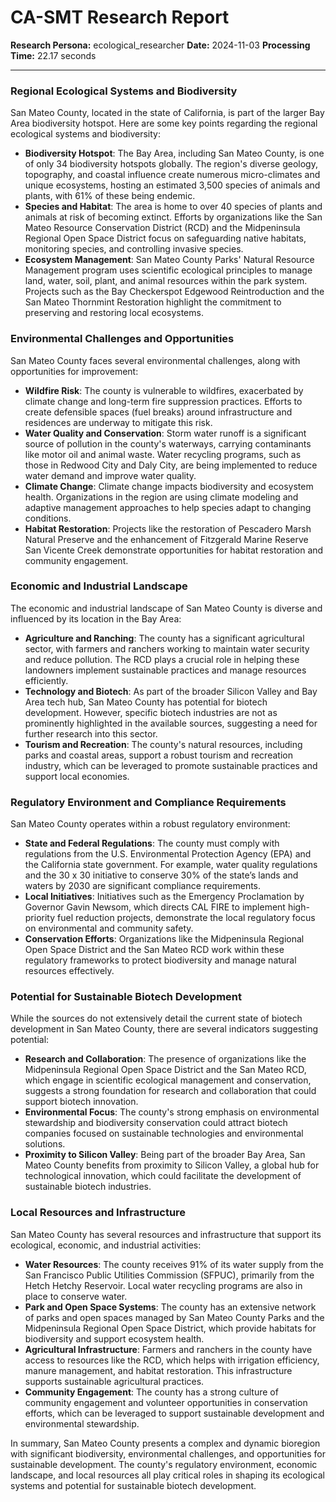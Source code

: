# CA-SMT Research Report

**Research Persona:** ecological_researcher
**Date:** 2024-11-03
**Processing Time:** 22.17 seconds

---

### Regional Ecological Systems and Biodiversity

San Mateo County, located in the state of California, is part of the larger Bay Area biodiversity hotspot. Here are some key points regarding the regional ecological systems and biodiversity:

- **Biodiversity Hotspot**: The Bay Area, including San Mateo County, is one of only 34 biodiversity hotspots globally. The region's diverse geology, topography, and coastal influence create numerous micro-climates and unique ecosystems, hosting an estimated 3,500 species of animals and plants, with 61% of these being endemic.
- **Species and Habitat**: The area is home to over 40 species of plants and animals at risk of becoming extinct. Efforts by organizations like the San Mateo Resource Conservation District (RCD) and the Midpeninsula Regional Open Space District focus on safeguarding native habitats, monitoring species, and controlling invasive species.
- **Ecosystem Management**: San Mateo County Parks' Natural Resource Management program uses scientific ecological principles to manage land, water, soil, plant, and animal resources within the park system. Projects such as the Bay Checkerspot Edgewood Reintroduction and the San Mateo Thornmint Restoration highlight the commitment to preserving and restoring local ecosystems.

### Environmental Challenges and Opportunities

San Mateo County faces several environmental challenges, along with opportunities for improvement:

- **Wildfire Risk**: The county is vulnerable to wildfires, exacerbated by climate change and long-term fire suppression practices. Efforts to create defensible spaces (fuel breaks) around infrastructure and residences are underway to mitigate this risk.
- **Water Quality and Conservation**: Storm water runoff is a significant source of pollution in the county's waterways, carrying contaminants like motor oil and animal waste. Water recycling programs, such as those in Redwood City and Daly City, are being implemented to reduce water demand and improve water quality.
- **Climate Change**: Climate change impacts biodiversity and ecosystem health. Organizations in the region are using climate modeling and adaptive management approaches to help species adapt to changing conditions.
- **Habitat Restoration**: Projects like the restoration of Pescadero Marsh Natural Preserve and the enhancement of Fitzgerald Marine Reserve San Vicente Creek demonstrate opportunities for habitat restoration and community engagement.

### Economic and Industrial Landscape

The economic and industrial landscape of San Mateo County is diverse and influenced by its location in the Bay Area:

- **Agriculture and Ranching**: The county has a significant agricultural sector, with farmers and ranchers working to maintain water security and reduce pollution. The RCD plays a crucial role in helping these landowners implement sustainable practices and manage resources efficiently.
- **Technology and Biotech**: As part of the broader Silicon Valley and Bay Area tech hub, San Mateo County has potential for biotech development. However, specific biotech industries are not as prominently highlighted in the available sources, suggesting a need for further research into this sector.
- **Tourism and Recreation**: The county's natural resources, including parks and coastal areas, support a robust tourism and recreation industry, which can be leveraged to promote sustainable practices and support local economies.

### Regulatory Environment and Compliance Requirements

San Mateo County operates within a robust regulatory environment:

- **State and Federal Regulations**: The county must comply with regulations from the U.S. Environmental Protection Agency (EPA) and the California state government. For example, water quality regulations and the 30 x 30 initiative to conserve 30% of the state’s lands and waters by 2030 are significant compliance requirements.
- **Local Initiatives**: Initiatives such as the Emergency Proclamation by Governor Gavin Newsom, which directs CAL FIRE to implement high-priority fuel reduction projects, demonstrate the local regulatory focus on environmental and community safety.
- **Conservation Efforts**: Organizations like the Midpeninsula Regional Open Space District and the San Mateo RCD work within these regulatory frameworks to protect biodiversity and manage natural resources effectively.

### Potential for Sustainable Biotech Development

While the sources do not extensively detail the current state of biotech development in San Mateo County, there are several indicators suggesting potential:

- **Research and Collaboration**: The presence of organizations like the Midpeninsula Regional Open Space District and the San Mateo RCD, which engage in scientific ecological management and conservation, suggests a strong foundation for research and collaboration that could support biotech innovation.
- **Environmental Focus**: The county's strong emphasis on environmental stewardship and biodiversity conservation could attract biotech companies focused on sustainable technologies and environmental solutions.
- **Proximity to Silicon Valley**: Being part of the broader Bay Area, San Mateo County benefits from proximity to Silicon Valley, a global hub for technological innovation, which could facilitate the development of sustainable biotech industries.

### Local Resources and Infrastructure

San Mateo County has several resources and infrastructure that support its ecological, economic, and industrial activities:

- **Water Resources**: The county receives 91% of its water supply from the San Francisco Public Utilities Commission (SFPUC), primarily from the Hetch Hetchy Reservoir. Local water recycling programs are also in place to conserve water.
- **Park and Open Space Systems**: The county has an extensive network of parks and open spaces managed by San Mateo County Parks and the Midpeninsula Regional Open Space District, which provide habitats for biodiversity and support ecosystem health.
- **Agricultural Infrastructure**: Farmers and ranchers in the county have access to resources like the RCD, which helps with irrigation efficiency, manure management, and habitat restoration. This infrastructure supports sustainable agricultural practices.
- **Community Engagement**: The county has a strong culture of community engagement and volunteer opportunities in conservation efforts, which can be leveraged to support sustainable development and environmental stewardship.

In summary, San Mateo County presents a complex and dynamic bioregion with significant biodiversity, environmental challenges, and opportunities for sustainable development. The county's regulatory environment, economic landscape, and local resources all play critical roles in shaping its ecological systems and potential for sustainable biotech development.